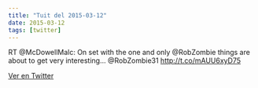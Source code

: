 ```yaml
---
title: "Tuit del 2015-03-12"
date: 2015-03-12
tags: [twitter]
---
```


RT @McDowellMalc: On set with the one and only @RobZombie things are about to get very interesting... @RobZombie31 http://t.co/mAUU6xyD75



[Ver en Twitter](https://twitter.com/i/web/status/575973402982350848)
